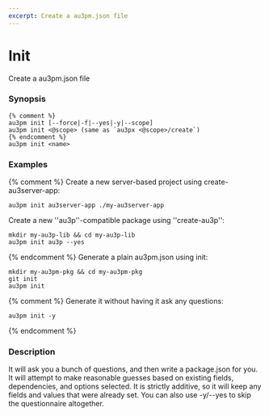 ```yaml
---
excerpt: Create a au3pm.json file
---
```

# Init
Create a au3pm.json file

### Synopsis

```
{% comment %}
au3pm init [--force|-f|--yes|-y|--scope]
au3pm init <@scope> (same as `au3px <@scope>/create`)
{% endcomment %}
au3pm init <name>
```

### Examples

{% comment %}
Create a new server-based project using create-au3server-app:

```
au3pm init au3server-app ./my-au3server-app
```

Create a new ''au3p''-compatible package using ''create-au3p'':

```
mkdir my-au3p-lib && cd my-au3p-lib
au3pm init au3p --yes
```
{% endcomment %}
Generate a plain au3pm.json using init:

```
mkdir my-au3pm-pkg && cd my-au3pm-pkg
git init
au3pm init
```
{% comment %}
Generate it without having it ask any questions:

```
au3pm init -y
```
{% endcomment %}

### Description

It will ask you a bunch of questions, and then write a package.json for you. It will attempt to make reasonable guesses based on existing fields, dependencies, and options selected. It is strictly additive, so it will keep any fields and values that were already set. You can also use -y/--yes to skip the questionnaire altogether.
